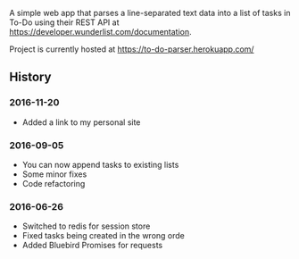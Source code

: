 A simple web app that parses a line-separated text data into a
list of tasks in To-Do using their
REST API at https://developer.wunderlist.com/documentation.

Project is currently hosted at https://to-do-parser.herokuapp.com/

## History

### 2016-11-20

* Added a link to my personal site

### 2016-09-05

* You can now append tasks to existing lists
* Some minor fixes
* Code refactoring

### 2016-06-26

* Switched to redis for session store
* Fixed tasks being created in the wrong orde
* Added Bluebird Promises for requests
